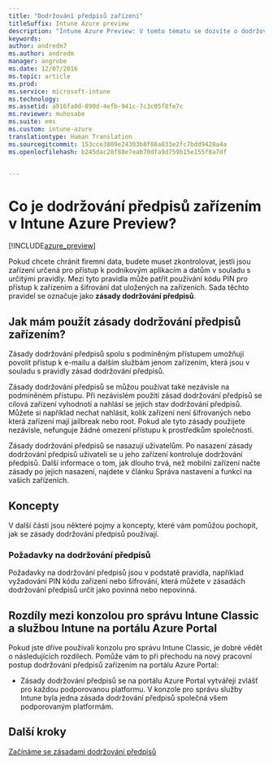 ```yaml
---
title: "Dodržování předpisů zařízení"
titleSuffix: Intune Azure preview
description: "Intune Azure Preview: V tomto tématu se dozvíte o dodržování předpisů zařízením v Microsoft Intune."
keywords: 
author: andredm7
ms.author: andredm
manager: angrobe
ms.date: 12/07/2016
ms.topic: article
ms.prod: 
ms.service: microsoft-intune
ms.technology: 
ms.assetid: a916fa0d-890d-4efb-941c-7c3c05f8fe7c
ms.reviewer: muhosabe
ms.suite: ems
ms.custom: intune-azure
translationtype: Human Translation
ms.sourcegitcommit: 153cce3809e24303b8f88a833e2fc7bdd9428a4a
ms.openlocfilehash: b245dac28f88e7eab70dfa9d759b15e155f8a7df


---
```


# <a name="what-is-device-compliance-in-intune-azure-preview"></a>Co je dodržování předpisů zařízením v Intune Azure Preview?


[!INCLUDE[azure_preview](../includes/azure_preview.md)]

Pokud chcete chránit firemní data, budete muset zkontrolovat, jestli jsou zařízení určená pro přístup k podnikovým aplikacím a datům v souladu s určitými pravidly. Mezi tyto pravidla může patřit používání kódu PIN pro přístup k zařízením a šifrování dat uložených na zařízeních. Sada těchto pravidel se označuje jako **zásady dodržování předpisů**.

##  <a name="how-should-i-use-a-device-compliance-policy"></a>Jak mám použít zásady dodržování předpisů zařízením?
Zásady dodržování předpisů spolu s podmíněným přístupem umožňují povolit přístup k e-mailu a dalším službám jenom zařízením, která jsou v souladu s pravidly zásad dodržování předpisů.

Zásady dodržování předpisů se můžou používat také nezávisle na podmíněném přístupu.
Při nezávislém použití zásad dodržování předpisů se cílová zařízení vyhodnotí a nahlásí se jejich stav dodržování předpisů. Můžete si například nechat nahlásit, kolik zařízení není šifrovaných nebo která zařízení mají jailbreak nebo root. Pokud ale tyto zásady použijete nezávisle, nefunguje žádné omezení přístupu k prostředkům společnosti.

Zásady dodržování předpisů se nasazují uživatelům. Po nasazení zásady dodržování předpisů uživateli se u jeho zařízení kontroluje dodržování předpisů. Další informace o tom, jak dlouho trvá, než mobilní zařízení načte zásady po jejich nasazení, najdete v článku Správa nastavení a funkcí na vašich zařízeních.

##  <a name="concepts"></a>Koncepty
V další části jsou některé pojmy a koncepty, které vám pomůžou pochopit, jak se zásady dodržování předpisů používají.

### <a name="compliance-requirements"></a>Požadavky na dodržování předpisů
Požadavky na dodržování předpisů jsou v podstatě pravidla, například vyžadování PIN kódu zařízení nebo šifrování, která můžete v zásadách dodržování předpisů určit jako povinná nebo nepovinná.

<!---### Actions for noncompliance

You can specify what needs to happen when a device is determined as noncompliant. This can be a sequence of actions during a specific time.
When you specify these actions, Intune will automatically initiate them in the sequence you specify. See the following example of a sequence of
actions for a device that continues to be in the noncompliant status for
a week:

-   When the device is first determined to be non-compliant, an email with noncompliant notification is sent to the user.

-   3 days after initial noncompliance state, a follow up reminder is sent to the user.

-   5 days after initial noncompliance state, a final reminder with a notification that access to company resources will be blocked on the device in 2 days if the compliance issues are not remediated is sent to the user.

-   7 days after initial noncompliance state, access to company resources is blocked. This requires that you have conditional access policy that specifies that access from noncompliant devices should    be blocked for services such as Exchange and SharePoint.

### Grace Period

This is the time between when a device is first determined as
noncompliant to when access to company resources on that device is blocked. This time allows for time that the user has to resolve
compliance issues on the device. You can also use this time to create your action sequences to send notifications to the user before their access is blocked.

Remember that you need to implement conditional access policies in addition to compliance policies in order for access to company resources to be blocked.--->

##  <a name="differences-between-the-classic-intune-admin-console-and-intune-in-the-azure-portal"></a>Rozdíly mezi konzolou pro správu Intune Classic a službou Intune na portálu Azure Portal


Pokud jste dříve používali konzolu pro správu Intune Classic, je dobré vědět o následujících rozdílech. Pomůže vám to při přechodu na nový pracovní postup dodržování předpisů zařízením na portálu Azure Portal:


-   Zásady dodržování předpisů se na portálu Azure Portal vytvářejí zvlášť pro každou podporovanou platformu. V konzole pro správu služby Intune byla jedna zásada dodržování předpisů společná všem podporovaným platformám.


<!--- -   In the Azure portal, you have the ability to specify actions and notifications that are intiated when a device is determined to be noncompliant. This ability does not exist in the Intune admin console.

-   In the Azure portal, you can set a grace period to allow time for the end-user to get their device back to compliance status before they completely lose the ability to get company data on their device. This is not available in the Intune admin console.--->

##  <a name="next-steps"></a>Další kroky

[Začínáme se zásadami dodržování předpisů](get-started-with-device-compliance.md)


<!---### See also

Conditional access--->



<!--HONumber=Feb17_HO3-->


